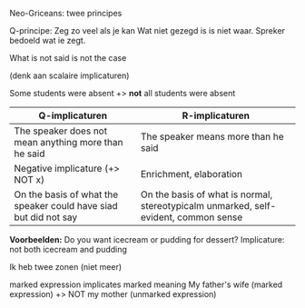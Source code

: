 Neo-Griceans: twee principes

Q-principe: Zeg zo veel als je kan
Wat niet gezegd is is niet waar.
Spreker bedoeld wat ie zegt.

What is not said is not the case

(denk aan scalaire implicaturen)

Some students were absent +> **not** all students were absent

| Q-implicaturen                                                   | R-implicaturen                                                                      |
| ---------------------------------------------------------------- | ----------------------------------------------------------------------------------- |
| The speaker does not mean anything more than he said             | The speaker means more than he said                                                 |
| Negative implicature  (+> NOT x)                                            | Enrichment, elaboration                                                             |
| On the basis of what the speaker could have siad but did not say | On the basis of what is normal, stereotypicalm unmarked, self-evident, common sense | 


**Voorbeelden:**
Do you want icecream or pudding for dessert?
Implicature: not both icecream and pudding

Ik heb twee zonen (niet meer)

marked expression implicates marked meaning
My father's wife (marked expression) +> NOT my mother (unmarked expression)


